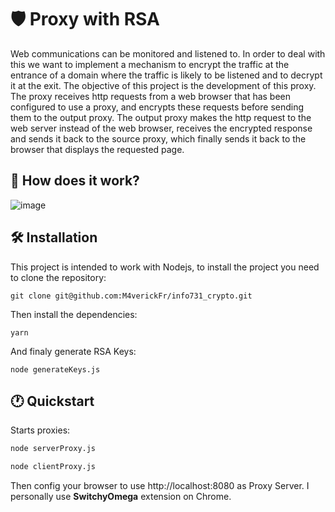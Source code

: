 # 🛡️ Proxy with RSA

Web communications can be monitored and listened to. In order to deal with this we want to implement a mechanism to encrypt the traffic at the entrance of a domain where the traffic is likely to be listened and to decrypt it at the exit. The objective of this project is the development of this proxy. The proxy receives http requests from a web browser that has been configured to use a proxy, and encrypts these requests before sending them to the output proxy. The output proxy makes the http request to the web server instead of the web browser, receives the encrypted response and sends it back to the source proxy, which finally sends it back to the browser that displays the requested page.

## 👷 How does it work?

![image](https://user-images.githubusercontent.com/54810120/151880997-72b55f17-41a6-462e-8c6f-ef312aad28f2.png)

## 🛠 Installation

This project is intended to work with Nodejs, to install the project you need to clone the repository:

```
git clone git@github.com:M4verickFr/info731_crypto.git
```

Then install the dependencies:

```
yarn
```

And finaly generate RSA Keys:

```
node generateKeys.js
```


## 🕐 Quickstart

Starts proxies:

```bash
node serverProxy.js
```

```bash
node clientProxy.js
```

Then config your browser to use http://localhost:8080 as Proxy Server. I personally use **SwitchyOmega** extension on Chrome.
